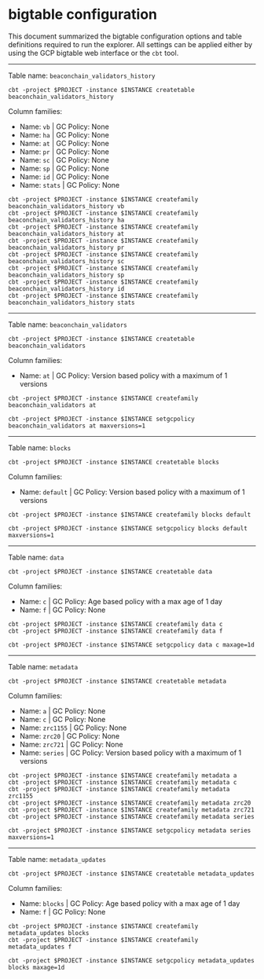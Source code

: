# bigtable configuration
This document summarized the bigtable configuration options and table definitions required to run the explorer. All settings can be applied either by using the GCP bigtable web interface or the `cbt` tool.

----
Table name: `beaconchain_validators_history`

```
cbt -project $PROJECT -instance $INSTANCE createtable beaconchain_validators_history
```

Column families:
* Name: `vb` | GC Policy: None
* Name: `ha` | GC Policy: None
* Name: `at` | GC Policy: None
* Name: `pr` | GC Policy: None
* Name: `sc` | GC Policy: None
* Name: `sp` | GC Policy: None
* Name: `id` | GC Policy: None
* Name: `stats` | GC Policy: None

```
cbt -project $PROJECT -instance $INSTANCE createfamily beaconchain_validators_history vb
cbt -project $PROJECT -instance $INSTANCE createfamily beaconchain_validators_history ha
cbt -project $PROJECT -instance $INSTANCE createfamily beaconchain_validators_history at
cbt -project $PROJECT -instance $INSTANCE createfamily beaconchain_validators_history pr
cbt -project $PROJECT -instance $INSTANCE createfamily beaconchain_validators_history sc
cbt -project $PROJECT -instance $INSTANCE createfamily beaconchain_validators_history sp
cbt -project $PROJECT -instance $INSTANCE createfamily beaconchain_validators_history id
cbt -project $PROJECT -instance $INSTANCE createfamily beaconchain_validators_history stats
```
----
Table name: `beaconchain_validators`

```
cbt -project $PROJECT -instance $INSTANCE createtable beaconchain_validators
```

Column families:
* Name: `at` | GC Policy: Version based policy with a maximum of 1 versions

```
cbt -project $PROJECT -instance $INSTANCE createfamily beaconchain_validators at

cbt -project $PROJECT -instance $INSTANCE setgcpolicy beaconchain_validators at maxversions=1
```
----
Table name: `blocks`

```
cbt -project $PROJECT -instance $INSTANCE createtable blocks
```

Column families:
* Name: `default` | GC Policy: Version based policy with a maximum of 1 versions

```
cbt -project $PROJECT -instance $INSTANCE createfamily blocks default

cbt -project $PROJECT -instance $INSTANCE setgcpolicy blocks default maxversions=1
```
----
Table name: `data`

```
cbt -project $PROJECT -instance $INSTANCE createtable data
```

Column families:
* Name: `c` | GC Policy: Age based policy with a max age of 1 day
* Name: `f` | GC Policy: None

```
cbt -project $PROJECT -instance $INSTANCE createfamily data c
cbt -project $PROJECT -instance $INSTANCE createfamily data f

cbt -project $PROJECT -instance $INSTANCE setgcpolicy data c maxage=1d
```
----
Table name: `metadata`

```
cbt -project $PROJECT -instance $INSTANCE createtable metadata
```

Column families:
* Name: `a` | GC Policy: None
* Name: `c` | GC Policy: None
* Name: `zrc1155` | GC Policy: None
* Name: `zrc20` | GC Policy: None
* Name: `zrc721` | GC Policy: None
* Name: `series` | GC Policy: Version based policy with a maximum of 1 versions

```
cbt -project $PROJECT -instance $INSTANCE createfamily metadata a
cbt -project $PROJECT -instance $INSTANCE createfamily metadata c
cbt -project $PROJECT -instance $INSTANCE createfamily metadata zrc1155
cbt -project $PROJECT -instance $INSTANCE createfamily metadata zrc20
cbt -project $PROJECT -instance $INSTANCE createfamily metadata zrc721
cbt -project $PROJECT -instance $INSTANCE createfamily metadata series

cbt -project $PROJECT -instance $INSTANCE setgcpolicy metadata series maxversions=1
```
----
Table name: `metadata_updates`

```
cbt -project $PROJECT -instance $INSTANCE createtable metadata_updates
```

Column families:
* Name: `blocks` | GC Policy: Age based policy with a max age of 1 day
* Name: `f` | GC Policy: None

```
cbt -project $PROJECT -instance $INSTANCE createfamily metadata_updates blocks
cbt -project $PROJECT -instance $INSTANCE createfamily metadata_updates f

cbt -project $PROJECT -instance $INSTANCE setgcpolicy metadata_updates blocks maxage=1d
```